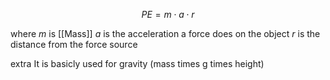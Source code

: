 
$$PE = m \cdot a \cdot r$$

where
	$m$ is [[Mass]]
	$a$ is the acceleration a force does on the object
	$r$ is the distance from the force source

extra
	It is basicly used for gravity (mass times g times height)